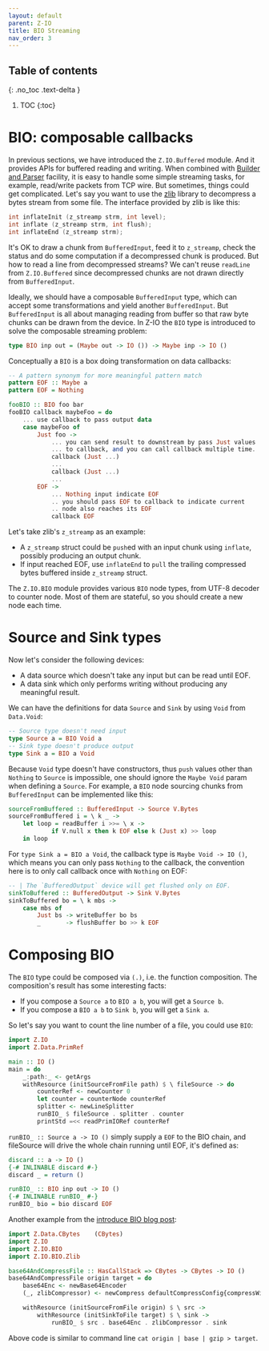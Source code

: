 ```yaml
---
layout: default
parent: Z-IO
title: BIO Streaming
nav_order: 3
---
```


## Table of contents
{: .no_toc .text-delta }

1. TOC
{:toc}

# BIO: composable callbacks

In previous sections, we have introduced the `Z.IO.Buffered` module. And it provides APIs for buffered reading and writing. When combined with [Builder and Parser]() facility, it is easy to handle some simple streaming tasks, for example, read/write packets from TCP wire. But sometimes, things could get complicated. Let's say you want to use the [zlib]() library to decompress a bytes stream from some file. The interface provided by zlib is like this:

```c
int inflateInit (z_streamp strm, int level);
int inflate (z_streamp strm, int flush);
int inflateEnd (z_streamp strm);
```

It's OK to draw a chunk from `BufferedInput`, feed it to `z_streamp`, check the status and do some computation if a decompressed chunk is produced. But how to read a line from decompressed streams? We can't reuse `readLine` from `Z.IO.Buffered` since decompressed chunks are not drawn directly from `BufferedInput`.

Ideally, we should have a composable `BufferedInput` type, which can accept some transformations and yield another `BufferedInput`. But `BufferedInput` is all about managing reading from buffer so that raw byte chunks can be drawn from the device. In Z-IO the `BIO` type is introduced to solve the composable streaming problem:

```haskell
type BIO inp out = (Maybe out -> IO ()) -> Maybe inp -> IO ()
```

Conceptually a `BIO` is a box doing transformation on data callbacks:

```haskell
-- A pattern synonym for more meaningful pattern match
pattern EOF :: Maybe a
pattern EOF = Nothing

fooBIO :: BIO foo bar
fooBIO callback maybeFoo = do
    ... use callback to pass output data
    case maybeFoo of
        Just foo ->
            ... you can send result to downstream by pass Just values
            ... to callback, and you can call callback multiple time.
            callback (Just ...)
            ...
            callback (Just ...)
            ...
        EOF ->
            ... Nothing input indicate EOF
            .. you should pass EOF to callback to indicate current
            .. node also reaches its EOF
            callback EOF
```

Let's take zlib's `z_streamp` as an example:

+ A `z_streamp` struct could be `push`ed with an input chunk using `inflate`, possibly producing an output chunk. 
+ If input reached EOF, use `inflateEnd` to `pull` the trailing compressed bytes buffered inside `z_streamp` struct.

The `Z.IO.BIO` module provides various `BIO` node types, from UTF-8 decoder to counter node. Most of them are stateful, so you should create a new node each time.

# Source and Sink types

Now let's consider the following devices:

+ A data source which doesn't take any input but can be read until EOF.
+ A data sink which only performs writing without producing any meaningful result.

We can have the definitions for data `Source` and `Sink` by using `Void` from `Data.Void`:

```haskell
-- Source type doesn't need input
type Source a = BIO Void a
-- Sink type doesn't produce output
type Sink a = BIO a Void
```

Because `Void` type doesn't have constructors, thus `push` values other than `Nothing` to `Source` is impossible, one should ignore the `Maybe Void` param when defining a `Source`. For example, a `BIO` node sourcing chunks from `BufferedInput` can be implemented like this:

```haskell
sourceFromBuffered :: BufferedInput -> Source V.Bytes
sourceFromBuffered i = \ k _ ->
    let loop = readBuffer i >>= \ x ->
            if V.null x then k EOF else k (Just x) >> loop
    in loop
```

For `type Sink a = BIO a Void`, the callback type is `Maybe Void -> IO ()`, which means you can only pass `Nothing` to the callback, the convention here is to only call callback once with `Nothing` on EOF:

```haskell
-- | The `BufferedOutput` device will get flushed only on EOF.
sinkToBuffered :: BufferedOutput -> Sink V.Bytes
sinkToBuffered bo = \ k mbs ->
    case mbs of
        Just bs -> writeBuffer bo bs
        _       -> flushBuffer bo >> k EOF
```

# Composing BIO

The `BIO` type could be composed via `(.)`, i.e. the function composition. The composition's result has some interesting facts:

+ If you compose a `Source a` to `BIO a b`, you will get a `Source b`.
+ If you compose a `BIO a b` to `Sink b`, you will get a `Sink a`.

So let's say you want to count the line number of a file, you could use `BIO`:

```haskell
import Z.IO
import Z.Data.PrimRef 

main :: IO ()
main = do
    _:path:_ <- getArgs
    withResource (initSourceFromFile path) $ \ fileSource -> do
        counterRef <- newCounter 0
        let counter = counterNode counterRef
        splitter <- newLineSplitter
        runBIO_ $ fileSource . splitter . counter
        printStd =<< readPrimIORef counterRef
```

`runBIO_ :: Source a -> IO ()` simply supply a `EOF` to the BIO chain, and fileSource will drive the whole chain running until EOF, it's defined as:

```haskell
discard :: a -> IO ()
{-# INLINABLE discard #-}
discard _ = return ()

runBIO_ :: BIO inp out -> IO ()
{-# INLINABLE runBIO_ #-}
runBIO_ bio = bio discard EOF
```

Another example from the [introduce BIO blog post](https://z.haskell.world/design/2021/04/20/introduce-BIO-a-simple-streaming-abstraction.html):

```haskell
import Z.Data.CBytes    (CBytes)
import Z.IO
import Z.IO.BIO
import Z.IO.BIO.Zlib

base64AndCompressFile :: HasCallStack => CBytes -> CBytes -> IO ()
base64AndCompressFile origin target = do
    base64Enc <- newBase64Encoder
    (_, zlibCompressor) <- newCompress defaultCompressConfig{compressWindowBits = 31}

    withResource (initSourceFromFile origin) $ \ src ->
        withResource (initSinkToFile target) $ \ sink ->
            runBIO_ $ src . base64Enc . zlibCompressor . sink
```

Above code is similar to command line `cat origin | base | gzip > target`.
